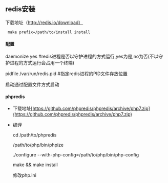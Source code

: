 ## redis安装


下载地址（http://redis.io/download）

	 make prefix=/path/to/install install

#### 配置

   daemonize   yes  #redis进程是否以守护进程的方式运行,yes为是,no为否(不以守护进程的方式运行会占用一个终端)

   pidfile /var/run/redis.pid  #指定redis进程的PID文件存放位置

   启动通过配置文件方式启动

#### phpredis

- 下载地址[https://github.com/phpredis/phpredis/archive/php7.zip](https://github.com/phpredis/phpredis/archive/php7.zip)

- 编译

	cd /path/to/phpredis

	/path/to/php/bin/phpize

	./configure --with-php-config=/path/to/php/bin/php-config

	make && make install

	修改php.ini
